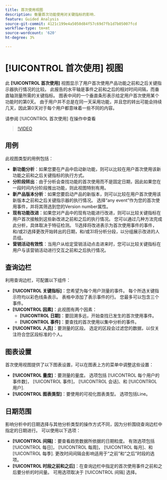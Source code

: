 ```yaml
---
title: 首次使用视图
description: 衡量首次功能使用对关键指标的影响.
feature: Guided Analysis
source-git-commit: 4121c199e4a5050d84f57c69d7fb1d7b05007fcd
workflow-type: tm+mt
source-wordcount: '620'
ht-degree: 3%

---
```


# [!UICONTROL 首次使用] 视图

此 **[!UICONTROL 首次使用]** 视图显示了用户首次使用产品功能之前和之后关键指示器执行情况的比较。 此报告的水平轴是事件之前和之后的相对时间间隔，而垂直轴测量所需的关键指标。 图表中间的一个垂直条形表示给定用户首次使用某个功能时的第0天。 由于用户并不总是在同一天采用功能，并且您的转出可能会持续几天，因此第0天对于每个用户都意味着一些不同的内容。

请参阅 [!UICONTROL 首次使用] 在操作中查看

>[!VIDEO](https://video.tv.adobe.com/v/3421661/?learn=on)

## 用例

此视图类型的用例包括：

* **新功能分析**：如果您要在产品中启动新功能，则可以比较在用户首次使用该新功能之前和之后关键指标的执行方式。
* **分阶段转出**：由于分析会查找功能的首次使用而不是固定日期，因此如果您在一段时间内分阶段推出功能，则此视图特别有用。
* **新产品版本分析**：如果您要启动产品的新版本，则可以比较在用户首次使用该新版本之前和之后关键指示器的执行情况。 选择“any event”作为您的首次使用事件，并将其筛选到您的Version number属性。
* **现有功能改进**：如果您对产品中的现有功能进行改进，则可以比较关键指标在用户首次接触到这些新改进之前和之后的执行情况。 您可以通过几种方法完成此分析，具体取决于特征检测。 1)选择将改进表示为首次使用事件的事件，和/或2)选择更改开始转出的日期，和/或3)将分析分段，以分组展示改进的人员组。
* **营销活动有效性**：当用户从给定营销活动点击进来时，您可以比较关键指标在用户与该营销活动进行交互之前和之后执行情况。

## 查询边栏

利用查询边栏，可配置以下组件：

* **[!UICONTROL 关键指标]**：您希望为每个用户测量的事件。 每个所选关键指示符均以彩色线条表示。 表格中添加了表示事件的行。 您最多可以包含三个事件。
* **[!UICONTROL 因素]**：此视图有两个因素：
   * **[!UICONTROL 日期]**：要回溯多远，开始查找已发生的首次使用事件。
   * **[!UICONTROL 事件]**：要查找的首次使用以集中分析的事件。
* **[!UICONTROL 人员]**：要测量的区段。 选定的区段会过滤您的数据，以仅关注符合您区段标准的个人。

## 图表设置

首次使用视图提供了以下图表设置，可以在图表上方的菜单中调整这些设置：

* **[!UICONTROL 量度]**：要测量的量度。 选项包括 [!UICONTROL 每个用户的事件数]， [!UICONTROL 事件]， [!UICONTROL 会话]、和 [!UICONTROL 用户].
* **[!UICONTROL 图表类型]**：要使用的可视化图表类型。 选项包括Line。

## 日期范围

影响分析中的日期选择与其他分析类型的操作方式不同，因为分析围绕查询边栏中指定的日期进行。 可以使用以下选项：

* **[!UICONTROL 间隔]**：要查看趋势数据所依据的日期粒度。 有效选项包括 [!UICONTROL 每日]， [!UICONTROL 每周]， [!UICONTROL 每月]、和 [!UICONTROL 每季]. 更改时间间隔会影响适用于“之前”和“之后”时段的选项。
* **[!UICONTROL 时段之前和之后]**：在查询边栏中指定的首次使用事件之前和之后要分析的时间量。 可用选项取决于 [!UICONTROL 间隔] 选择。
